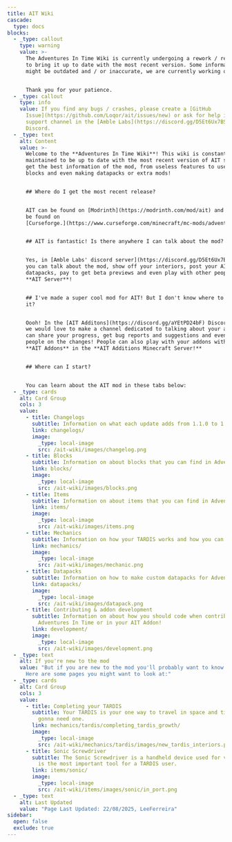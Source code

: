 ```yaml
---
title: AIT Wiki
cascade:
  type: docs
blocks:
  - _type: callout
    type: warning
    value: >-
      The Adventures In Time Wiki is currently undergoing a rework / renovation
      to bring it up to date with the most recent version. Some information
      might be outdated and / or inaccurate, we are currently working on it.


      Thank you for your patience.
  - _type: callout
    type: info
    value: If you find any bugs / crashes, please create a [GitHub
      Issue](https://github.com/Loqor/ait/issues/new) or ask for help in the
      support channel in the [Amble Labs](https://discord.gg/D5Et6Ux7BS)
      Discord.
  - _type: text
    alt: Content
    value: >-
      Welcome to the **Adventures In Time Wiki**! This wiki is constantly
      maintained to be up to date with the most recent version of AIT so you can
      get the best information of the mod, from useless features to useful
      blocks and even making datapacks or extra mods!


      ## Where do I get the most recent release?


      AIT can be found on [Modrinth](https://modrinth.com/mod/ait) and can also
      be found on
      [Curseforge.](https://www.curseforge.com/minecraft/mc-mods/adventures-in-time)


      ## AIT is fantastic! Is there anywhere I can talk about the mod?


      Yes, in [Amble Labs' discord server](https://discord.gg/D5Et6Ux7BS) where
      you can talk about the mod, show off your interiors, post your AIT
      datapacks, pay to get beta previews and even play with other people in the
      **AIT Server**!


      ## I've made a super cool mod for AIT! But I don't know where to publish
      it?


      Oooh! In the [AIT Additons](https://discord.gg/aYEtPD24bF) Discord server,
      we would love to make a channel dedicated to talking about your addon. You
      can share your progress, get bug reports and suggestions and even update
      people on the changes! People can also play with your addons with other
      **AIT Addons** in the **AIT Additions Minecraft Server!**


      ## Where can I start?


      You can learn about the AIT mod in these tabs below:
  - _type: cards
    alt: Card Group
    cols: 3
    value:
      - title: Changelogs
        subtitle: Information on what each update adds from 1.1.0 to 1.2.0!
        link: changelogs/
        image:
          _type: local-image
          src: /ait-wiki/images/changelog.png
      - title: Blocks
        subtitle: Information on about blocks that you can find in Adventures In Time!
        link: blocks/
        image:
          _type: local-image
          src: /ait-wiki/images/blocks.png
      - title: Items
        subtitle: Information on about items that you can find in Adventures In Time!
        link: items/
        image:
          _type: local-image
          src: /ait-wiki/images/items.png
      - title: Mechanics
        subtitle: Information on how your TARDIS works and how you can pilot it!
        link: mechanics/
        image:
          _type: local-image
          src: /ait-wiki/images/mechanic.png
      - title: Datapacks
        subtitle: Information on how to make custom datapacks for Adventures In Time!
        link: datapacks/
        image:
          _type: local-image
          src: /ait-wiki/images/datapack.png
      - title: Contributing & addon development
        subtitle: Information on about how you should code when contributing in
          Adventures In Time or in your AIT Addon!
        link: development/
        image:
          _type: local-image
          src: /ait-wiki/images/development.png
  - _type: text
    alt: If you're new to the mod
    value: "But if you are new to the mod you'll probably want to know how to start.
      Here are some pages you might want to look at:"
  - _type: cards
    alt: Card Group
    cols: 3
    value:
      - title: Completing your TARDIS
        subtitle: Your TARDIS is your one way to travel in space and time, so you are
          gonna need one.
        link: mechanics/tardis/completing_tardis_growth/
        image:
          _type: local-image
          src: /ait-wiki/mechanics/tardis/images/new_tardis_interiors.png
      - title: Sonic Screwdriver
        subtitle: The Sonic Screwdriver is a handheld device used for various tasks, and
          is the most important tool for a TARDIS user.
        link: items/sonic/
        image:
          _type: local-image
          src: /ait-wiki/items/images/sonic/in_port.png
  - _type: text
    alt: Last Updated
    value: "Page Last Updated: 22/08/2025, LeeFerreira"
sidebar:
  open: false
  exclude: true
---
```

